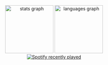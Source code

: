 <div align="center">
  <img src="https://github-readme-stats.vercel.app/api?username=abhijithabhiakl&hide_title=false&hide_rank=false&show_icons=true&include_all_commits=true&count_private=true&disable_animations=false&theme=dracula&locale=en&hide_border=false&order=1" height="150" alt="stats graph"  />
  <img src="https://github-readme-stats.vercel.app/api/top-langs?username=abhijithabhiakl&locale=en&hide_title=false&layout=compact&card_width=320&langs_count=5&theme=dracula&hide_border=false&order=2" height="150" alt="languages graph"  />
</div>


<div align="center">
  <a href="https://open.spotify.com/user/31vgiv2i2uz6ozn45mnhxjfod6em">
    <img src="https://spotify-recently-played-readme.vercel.app/api?user=31vgiv2i2uz6ozn45mnhxjfod6em&count=5" alt="Spotify recently played"  />
  </a>
</div>

###

<!---
abhijithabhiakl/abhijithabhiakl is a ✨ special ✨ repository because its `README.md` (this file) appears on your GitHub profile.
You can click the Preview link to take a look at your changes.
--->
